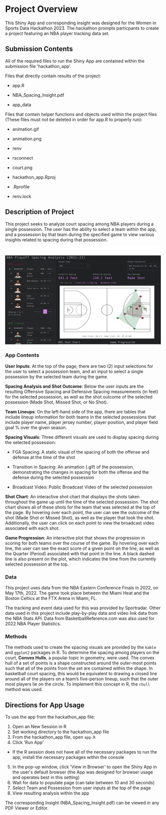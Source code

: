 # Project Overview

This Shiny App and corresponding insight was designed for the Women in Sports Data Hackathon 2023. The hackathon prompts particpants to create a project featuring an NBA player tracking data set.

## Submission Contents

All of the required files to run the Shiny App are contained within the submission file 'hackathon_app'.

Files that directly contain results of the project:

* app.R

* NBA_Spacing_Insight.pdf

* app_data

Files that contain helper functions and objects used within the project files (These files must not be deleted in order for app.R to properly run):

* animation.gif

* animation.png

* renv

* rsconnect

* court.png

* hackathon_app.Rproj

* .Rprofile

* renv.lock

## Description of Project

This project seeks to analyze court spacing among NBA players during a single possession. The user has the ability to select a team within the app, and a possession by that team during the specified game to view various insights related to spacing during that possession.

![title](app.png)

### App Contents

**User Inputs**: At the top of the page, there are two (2) input selections for the user to select a possession team, and an input to select a single possession by the selected team during the game.

**Spacing Analysis and Shot Outcome**: Below the user inputs are the resulting Offensive Spacing and Defensive Spacing measurements (in feet) for the selected possession, as well as the shot outcome of the selected possession (Made Shot, Missed Shot, or No Shot).

**Team Lineups**: On the left-hand side of the app, there are tables that include lineup information for both teams in the selected possessions that include player name, player jersey number, player position, and player field goal % over the given season.

**Spacing Visuals**: Three different visuals are used to display spacing during the selected possession:

* FGA Spacing: A static visual of the spacing of both the offense and defense at the time of the shot

* Transition in Spacing: An animation (.gif) of the possession, demonstrating the changes in spacing for both the offense and the defense during the selected possession

* Broadcast Video: Public Broadcast Video of the selected possession

**Shot Chart**: An interactive shot chart that displays the shots taken throughout the game up until the time of the selected possession. The shot chart shows all of these shots for the team that was selected at the top of the page. By hovering over each point, the user can see the outcome of the shot (Made Shot or Missed Shot), as well as the player that took the shot. Additionally, the user can click on each point to view the broadcast video associated with each shot.

**Game Progression**: An interactive plot that shows the progression in scoring for both teams over the course of the game. By hovering over each line, the user can see the exact score of a given point on the line, as well as the Quarter (Period) associated with that point in the line. A black dashed line is also present on the plot, which indicates the time from the currently selected possession at the top. 

### Data

This project uses data from the NBA Eastern Conference Finals in 2022, on May 17th, 2022. The game took place between the Miami Heat and the Boston Celtics at the FTX Arena in Miami, FL.

The tracking and event data used for this was provided by Sportradar. Other data used in this project include play-by-play data and video link data from the NBA Stats API. Data from BasketballReference.com was also used for 2022 NBA Player Statistics.

### Methods

The methods used to create the spacing visuals are provided by the `kable` and `ggplot2` packages in R. To determine the spacing among players on the court, **Convex Hulls**, a popular topic in geometry, were used. The convex hull of a set of points is a shape constructed around the outer-most points such that all of the points from the set are contained within the shape. In basketball court spacing, this would be equivalent to drawing a closed line around all of the players on a team’s five-person lineup, such that the outer most players lie on the circle. To implement this concept in R, the `chull` method was used.

## Directions for App Usage

To use the app from the hackathon_app file:

1. Open an New Session in R
2. Set working directory to the hackathon_app file
3. From the hackathon_app file, open `app.R`
4. Click 'Run App'

* If the R session does not have all of the necessary packages to run the app, install the necessary packages within the console

5. In the pop-up window, click 'View in Browser' to open the Shiny App in the user's default browser (the App was designed for browser usage and operates best in this setting)
6. Wait for data to populate page (can take between 10 and 30 seconds)
7. Select Team and Possession from user inputs at the top of the page
8. View resulting analysis within the app

The corresponding Insight (NBA_Spacing_Insight.pdf) can be viewed in any PDF Viewer or Editor.


